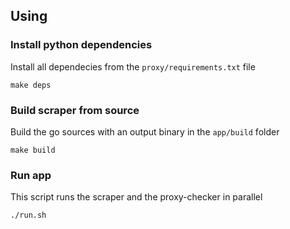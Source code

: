## Using

### Install python dependencies

Install all dependecies from the `proxy/requirements.txt` file

```
make deps
```

### Build scraper from source

Build the go sources with an output binary in the `app/build` folder

```
make build
```

### Run app

This script runs the scraper and the proxy-checker in parallel

```
./run.sh
```
